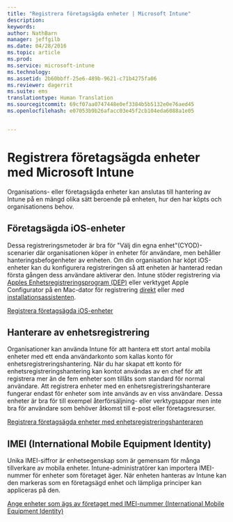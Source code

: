 ```yaml
---
title: "Registrera företagsägda enheter | Microsoft Intune"
description: 
keywords: 
author: NathBarn
manager: jeffgilb
ms.date: 04/28/2016
ms.topic: article
ms.prod: 
ms.service: microsoft-intune
ms.technology: 
ms.assetid: 2b60bbff-25e6-489b-9621-c71b4275fa06
ms.reviewer: dagerrit
ms.suite: ems
translationtype: Human Translation
ms.sourcegitcommit: 69cf07aa0747448e0ef3384b5b5132e0e76aed45
ms.openlocfilehash: e07053b9b26afacc03e45f2cb104eda6088a1e05


---
```


# Registrera företagsägda enheter med Microsoft Intune
Organisations- eller företagsägda enheter kan anslutas till hantering av Intune på en mängd olika sätt beroende på enheten, hur den har köpts och organisationens behov.

## Företagsägda iOS-enheter
Dessa registreringsmetoder är bra för "Välj din egna enhet"(CYOD)-scenarier där organisationen köper in enheter för användare, men behåller hanteringsbefogenheter av enheten. Om din organisation har köpt iOS-enheter kan du konfigurera registreringen så att enheten är hanterad redan första gången dess användare aktiverar den. Intune stöder registrering via [Apples Enhetsregistreringsprogram (DEP)](ios-device-enrollment-program-in-microsoft-intune.md) eller verktyget Apple Configurator på en Mac-dator för registrering [direkt](ios-direct-enrollment-in-microsoft-intune.md) eller med [installationsassistenten](ios-setup-assistant-enrollment-in-microsoft-intune.md).

[Registrera företagsägda iOS-enheter](enroll-corporate-owned-ios-devices-in-microsoft-intune.md)

## Hanterare av enhetsregistrering
Organisationer kan använda Intune för att hantera ett stort antal mobila enheter med ett enda användarkonto som kallas konto för enhetsregistreringshantering. När du har skapat ett konto för enhetsregistreringshantering kan kontot användas av en chef för att registrera mer än de fem enheter som tillåts som standard för normal användare. Att registrera enheter med en enhetsregistreringshanterare fungerar endast för enheter som inte används av en viss användare. Dessa enheter är bra för till exempel återförsäljning- eller verktygsappar men inte bra för användare som behöver åtkomst till e-post eller företagsresurser.

[Registrera företagsägda enheter med enhetsregistreringshanteraren](enroll-corporate-owned-devices-with-the-device-enrollment-manager-in-microsoft-intune.md)

## IMEI (International Mobile Equipment Identity)
Unika IMEI-siffror är enhetsegenskap som är gemensam för många tillverkare av mobila enheter. Intune-administratörer kan importera IMEI-nummer för enheter som företaget äger. När enheten hanteras av Intune kan den markeras som en företagsägd enhet och lämpliga principer kan appliceras på den.

[Ange enheter som ägs av företaget med IMEI-nummer (International Mobile Equipment Identity)](specify-corporate-owned-devices-with-international-mobile-equipment-identity-imei-numbers.md)



<!--HONumber=Jun16_HO5-->


